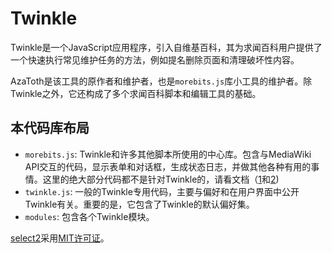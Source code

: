 # Twinkle

Twinkle是一个JavaScript应用程序，引入自维基百科，其为求闻百科用户提供了一个快速执行常见维护任务的方法，例如提名删除页面和清理破坏性内容。

AzaToth是该工具的原作者和维护者，也是`morebits.js`库小工具的维护者。除Twinkle之外，它还构成了多个求闻百科脚本和编辑工具的基础。

## 本代码库布局

* `morebits.js`: Twinkle和许多其他脚本所使用的中心库。包含与MediaWiki API交互的代码，显示表单和对话框，生成状态日志，并做其他各种有用的事情。这里的绝大部分代码都不是针对Twinkle的，请看文档（[1](https://wikimedia-gadgets.github.io/twinkle/Morebits.html)和[2](https://github.com/wikimedia-gadgets/twinkle/wiki/morebits))
* `twinkle.js`: 一般的Twinkle专用代码，主要与偏好和在用户界面中公开Twinkle有关。重要的是，它包含了Twinkle的默认偏好集。
* `modules`: 包含各个Twinkle模块。

[select2][]采用[MIT许可证][select2license]。

[select2]: https://github.com/select2/select2
[select2license]: https://github.com/select2/select2/blob/develop/LICENSE.md
